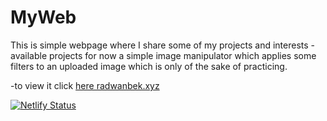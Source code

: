 # MyWeb
This is simple webpage where I share some of my projects and interests
-available projects for now
a simple image manipulator which applies some filters to an uploaded image which is only of the sake of practicing.

-to view it click [here radwanbek.xyz](https://radwanbek.xyz/)  


[![Netlify Status](https://api.netlify.com/api/v1/badges/f79404b2-bd99-4ad5-91e7-08eea2cc6ebd/deploy-status)](https://app.netlify.com/sites/radwanbek2/deploys)
